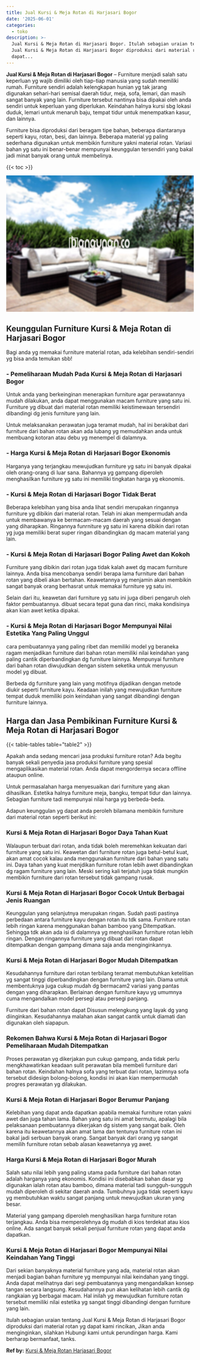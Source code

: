 ```yaml
---
title: Jual Kursi & Meja Rotan di Harjasari Bogor
date: '2025-06-01'
categories:
  - toko
description: >-
  Jual Kursi & Meja Rotan di Harjasari Bogor. Itulah sebagian uraian tentang
  Jual Kursi & Meja Rotan di Harjasari Bogor diproduksi dari material rotan yg
  dapat...
---
```


**Jual Kursi & Meja Rotan di Harjasari Bogor** – Furniture menjadi salah satu keperluan yg wajib dimiliki oleh tiap-tiap manusia yang sudah memiliki rumah. Furniture sendiri adalah kelengkapan hunian yg tak jarang digunakan sehari-hari semisal daerah tidur, meja, sofa, lemari, dan masih sangat banyak yang lain. Furniture tersebut nantinya bisa dipakai oleh anda sendiri untuk keperluan yang diperlukan. Keindahan halnya kursi sbg lokasi duduk, lemari untuk menaruh baju, tempat tidur untuk menempatkan kasur, dan lainnya.

Furniture bisa diproduksi dari beragam tipe bahan, beberapa diantaranya seperti kayu, rotan, besi, dan lainnya. Beberapa material yg paling sederhana digunakan untuk membikin furniture yakni material rotan. Variasi bahan yg satu ini benar-benar mempunyai keunggulan tersendiri yang bakal jadi minat banyak orang untuk membelinya.

{{< toc >}}

![Jual Kursi & Meja Rotan di Harjasari Bogor](/images/kursi-meja-rotan-murah48.png)

## Keunggulan Furniture Kursi & Meja Rotan di Harjasari Bogor

Bagi anda yg memakai furniture material rotan, ada kelebihan sendiri-sendiri yg bisa anda temukan sbb!

### \- Pemeliharaan Mudah Pada Kursi & Meja Rotan di Harjasari Bogor

Untuk anda yang berkeinginan menerapkan furniture agar perawatannya mudah dilakukan, anda dapat menggunakan macam furniture yang satu ini. Furniture yg dibuat dari material rotan memiliki keistimewaan tersendiri dibandingi dg jenis furniture yang lain.

Untuk melaksanakan perawatan juga teramat mudah, hal ini berakibat dari furniture dari bahan rotan akan ada lubang yg memudahkan anda untuk membuang kotoran atau debu yg menempel di dalamnya.

### \- Harga Kursi & Meja Rotan di Harjasari Bogor Ekonomis

Harganya yang terjangkau mewujudkan furniture yg satu ini banyak dipakai oleh orang-orang di luar sana. Bahannya yg gampang diperoleh menghasilkan furniture yg satu ini memiliki tingkatan harga yg ekonomis.

### \- Kursi & Meja Rotan di Harjasari Bogor Tidak Berat

Beberapa kelebihan yang bisa anda lihat sendiri merupakan ringannya furniture yg dibikin dari material rotan. Telah ini akan mempermudah anda untuk membawanya ke bermacam-macam daerah yang sesuai dengan yang diharapkan. Ringannya funrniture yg satu ini karena dibikin dari rotan yg juga memiliki berat super ringan dibandingkan dg macam material yang lain.

### \- Kursi & Meja Rotan di Harjasari Bogor Paling Awet dan Kokoh

Furniture yang dibikin dari rotan juga tidak kalah awet dg macam furniture lainnya. Anda bisa mencobanya sendiri berapa lama furniture dari bahan rotan yang dibeli akan bertahan. Keawetannya yg menjamin akan membikin sangat banyak orang berhasrat untuk memakai furniture yg satu ini.

Selain dari itu, keawetan dari furniture yg satu ini juga diberi pengaruh oleh faktor pembuatannya. dibuat secara tepat guna dan rinci, maka kondisinya akan kian awet ketika dipakai.

### \- Kursi & Meja Rotan di Harjasari Bogor Mempunyai Nilai Estetika Yang Paling Unggul

cara pembuatannya yang paling ribet dan memiliki model yg beraneka ragam menjadikan furniture dari bahan rotan memiliki nilai keindahan yang paling cantik diperbandingkan dg furniture lainnya. Mempunyai furniture dari bahan rotan diwujudkan dengan sistem seketika untuk menyusun model yg dibuat.

Berbeda dg furniture yang lain yang motifnya dijadikan dengan metode diukir seperti furniture kayu. Keadaan inilah yang mewujudkan furniture tempat duduk memiliki poin keindahan yang sangat dibandingi dengan furniture lainnya.

## Harga dan Jasa Pembikinan Furniture Kursi & Meja Rotan di Harjasari Bogor

{{< table-tables table="table2" >}}

Apakah anda sedang mencari jasa produksi furniture rotan? Ada begitu banyak sekali penyedia jasa produksi furniture yang spesial mengaplikasikan material rotan. Anda dapat mengordernya secara offline ataupun online.

Untuk permasalahan harga menyesuaikan dari furniture yang akan dihasilkan. Estetika halnya furniture meja, bangku, tempat tidur dan lainnya. Sebagian furniture tadi mempunyai nilai harga yg berbeda-beda.

Adapun keunggulan yg dapat anda peroleh bilamana membikin furniture dari material rotan seperti berikut ini:

### Kursi & Meja Rotan di Harjasari Bogor Daya Tahan Kuat

Walaupun terbuat dari rotan, anda tidak boleh meremehkan kekuatan dari furniture yang satu ini. Keawetan dari furniture rotan juga betul-betul kuat, akan amat cocok kalau anda menggunakan furniture dari bahan yang satu ini. Daya tahan yang kuat menjdikan furniture rotan lebih awet dibandingkan dg ragam furniture yang lain. Meski sering kali terjatuh juga tidak mungkin membikin furniture dari rotan tersebut tidak gampang rusak.

### Kursi & Meja Rotan di Harjasari Bogor Cocok Untuk Berbagai Jenis Ruangan

Keunggulan yang selanjutnya merupakan ringan. Sudah pasti pastinya perbedaan antara furniture kayu dengan rotan itu tdk sama. Furniture rotan lebih ringan karena menggunakan bahan bamboo yang Ditempatkan. Sehingga tdk akan ada isi di dalamnya yg menghasilkan furniture rotan lebih ringan. Dengan ringannya furniture yang dibuat dari rotan dapat ditempatkan dengan gampang dimana saja anda menginginkannya.

### Kursi & Meja Rotan di Harjasari Bogor Mudah Ditempatkan

Kesudahannya furniture dari rotan terbilang teramat membutuhkan ketelitian yg sangat tinggi diperbandingkan dengan furniture yang lain. Diama untuk membentuknya juga cukup mudah dg bermacam2 variasi yang pantas dengan yang diharapkan. Berlainan dengan furniture kayu yg umumnya cuma mengandalkan model persegi atau persegi panjang.

Furniture dari bahan rotan dapat Disusun melengkung yang layak dg yang diinginkan. Kesudahannya malahan akan sangat cantik untuk diamati dan digunakan oleh siapapun.

### Rekomen Bahwa Kursi & Meja Rotan di Harjasari Bogor Pemeliharaan Mudah Ditempatkan

Proses perawatan yg dikerjakan pun cukup gampang, anda tidak perlu mengkhawatirkan keadaan sulit perawatan bila membeli furniture dari bahan rotan. Keindahan halnya sofa yang terbuat dari rotan, lazimnya sofa tersebut didesign bolong-bolong, kondisi ini akan kian mempermudah progres perawatan yg dilakukan.

### Kursi & Meja Rotan di Harjasari Bogor Berumur Panjang

Kelebihan yang dapat anda dapatkan apabila memakai furniture rotan yakni awet dan juga tahan lama. Bahan yang satu ini amat bermutu, apalagi bila pelaksanaan pembuatannya dikerjakan dg sistem yang sangat baik. Oleh karena itu keawetannya akan amat lama dan tentunya furniture rotan ini bakal jadi serbuan banyak orang. Sangat banyak dari orang yg sangat memilih furniture rotan sebab alasan keawetannya yg awet.

### Harga Kursi & Meja Rotan di Harjasari Bogor Murah

Salah satu nilai lebih yang paling utama pada furniture dari bahan rotan adalah harganya yang ekonomis. Kondisi ini disebabkan bahan dasar yg digunakan ialah rotan atau bamboo, dimana material tadi sungguh-sungguh mudah diperoleh di sekitar daerah anda. Tumbuhnya juga tidak seperti kayu yg membutuhkan waktu sangat panjang untuk mewujudkan ukuran yang besar.

Material yang gampang diperoleh menghasilkan harga furniture rotan terjangkau. Anda bisa memperolehnya dg mudah di kios terdekat atau kios online. Ada sangat banyak sekali penjual furniture rotan yang dapat anda dapatkan.

### Kursi & Meja Rotan di Harjasari Bogor Mempunyai Nilai Keindahan Yang Tinggi

Dari sekian banyaknya material furniture yang ada, material rotan akan menjadi bagian bahan furniture yg mempunyai nilai keindahan yang tinggi. Anda dapat melihatnya dari segi pembuatannya yang mengandalkan konsep tangan secara langsung. Kesudahannya pun akan kelihatan lebih cantik dg rangkaian yg berbagai macam. Hal inilah yg mewujudkan furniture rotan tersebut memiliki nilai estetika yg sangat tinggi dibandingi dengan furniture yang lain.

Itulah sebagian uraian tentang Jual Kursi & Meja Rotan di Harjasari Bogor diproduksi dari material rotan yg dapat kami rincikan, Jikan anda menginginkan, silahkan Hubungi kami untuk perundingan harga. Kami berharap bermanfaat, tanks.

**Ref by:** [Kursi & Meja Rotan Harjasari Bogor](https://id.wikipedia.org/wiki/Kursi)
